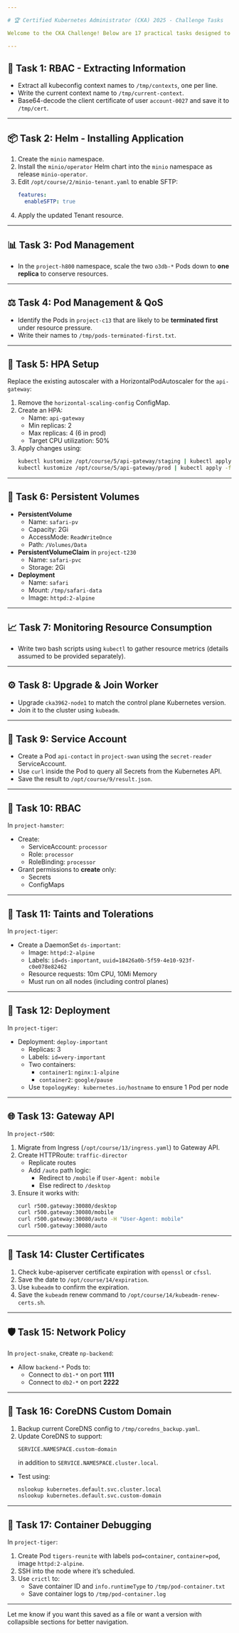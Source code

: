 ```yaml
---

# 🏆 Certified Kubernetes Administrator (CKA) 2025 - Challenge Tasks

Welcome to the CKA Challenge! Below are 17 practical tasks designed to test your skills and readiness for the CKA exam. Each task reflects real-world Kubernetes administration scenarios. Let's dive in!

---
```


## 📘 Task 1: RBAC - Extracting Information

- Extract all kubeconfig context names to `/tmp/contexts`, one per line.
- Write the current context name to `/tmp/current-context`.
- Base64-decode the client certificate of user `account-0027` and save it to `/tmp/cert`.

---

## 📦 Task 2: Helm - Installing Application

1. Create the `minio` namespace.
2. Install the `minio/operator` Helm chart into the `minio` namespace as release `minio-operator`.
3. Edit `/opt/course/2/minio-tenant.yaml` to enable SFTP:
   ```yaml
   features:
     enableSFTP: true
   ```
4. Apply the updated Tenant resource.

---

## 📊 Task 3: Pod Management

- In the `project-h800` namespace, scale the two `o3db-*` Pods down to **one replica** to conserve resources.

---

## ⚖️ Task 4: Pod Management & QoS

- Identify the Pods in `project-c13` that are likely to be **terminated first** under resource pressure.
- Write their names to `/tmp/pods-terminated-first.txt`.

---

## 🔄 Task 5: HPA Setup

Replace the existing autoscaler with a HorizontalPodAutoscaler for the `api-gateway`:

1. Remove the `horizontal-scaling-config` ConfigMap.
2. Create an HPA:
   - Name: `api-gateway`
   - Min replicas: 2
   - Max replicas: 4 (6 in prod)
   - Target CPU utilization: 50%
3. Apply changes using:
   ```bash
   kubectl kustomize /opt/course/5/api-gateway/staging | kubectl apply -f -
   kubectl kustomize /opt/course/5/api-gateway/prod | kubectl apply -f -
   ```

---

## 💾 Task 6: Persistent Volumes

- **PersistentVolume**
  - Name: `safari-pv`
  - Capacity: 2Gi
  - AccessMode: `ReadWriteOnce`
  - Path: `/Volumes/Data`
- **PersistentVolumeClaim** in `project-t230`
  - Name: `safari-pvc`
  - Storage: 2Gi
- **Deployment**
  - Name: `safari`
  - Mount: `/tmp/safari-data`
  - Image: `httpd:2-alpine`

---

## 📈 Task 7: Monitoring Resource Consumption

- Write two bash scripts using `kubectl` to gather resource metrics (details assumed to be provided separately).

---

## ⚙️ Task 8: Upgrade & Join Worker

- Upgrade `cka3962-node1` to match the control plane Kubernetes version.
- Join it to the cluster using `kubeadm`.

---

## 🔐 Task 9: Service Account

- Create a Pod `api-contact` in `project-swan` using the `secret-reader` ServiceAccount.
- Use `curl` inside the Pod to query all Secrets from the Kubernetes API.
- Save the result to `/opt/course/9/result.json`.

---

## 🔑 Task 10: RBAC

In `project-hamster`:

- Create:
  - ServiceAccount: `processor`
  - Role: `processor`
  - RoleBinding: `processor`
- Grant permissions to **create** only:
  - Secrets
  - ConfigMaps

---

## 🚫 Task 11: Taints and Tolerations

In `project-tiger`:

- Create a DaemonSet `ds-important`:
  - Image: `httpd:2-alpine`
  - Labels: `id=ds-important`, `uuid=18426a0b-5f59-4e10-923f-c0e078e82462`
  - Resource requests: 10m CPU, 10Mi Memory
  - Must run on all nodes (including control planes)

---

## 🚀 Task 12: Deployment

In `project-tiger`:

- Deployment: `deploy-important`
  - Replicas: 3
  - Labels: `id=very-important`
  - Two containers:
    - `container1`: `nginx:1-alpine`
    - `container2`: `google/pause`
  - Use `topologyKey: kubernetes.io/hostname` to ensure 1 Pod per node

---

## 🌐 Task 13: Gateway API

In `project-r500`:

1. Migrate from Ingress (`/opt/course/13/ingress.yaml`) to Gateway API.
2. Create HTTPRoute: `traffic-director`
   - Replicate routes
   - Add `/auto` path logic:
     - Redirect to `/mobile` if `User-Agent: mobile`
     - Else redirect to `/desktop`
3. Ensure it works with:
   ```bash
   curl r500.gateway:30080/desktop
   curl r500.gateway:30080/mobile
   curl r500.gateway:30080/auto -H "User-Agent: mobile"
   curl r500.gateway:30080/auto
   ```

---

## 📜 Task 14: Cluster Certificates

1. Check kube-apiserver certificate expiration with `openssl` or `cfssl`.
2. Save the date to `/opt/course/14/expiration`.
3. Use `kubeadm` to confirm the expiration.
4. Save the `kubeadm` renew command to `/opt/course/14/kubeadm-renew-certs.sh`.

---

## 🛡️ Task 15: Network Policy

In `project-snake`, create `np-backend`:

- Allow `backend-*` Pods to:
  - Connect to `db1-*` on port **1111**
  - Connect to `db2-*` on port **2222**

---

## 🧭 Task 16: CoreDNS Custom Domain

1. Backup current CoreDNS config to `/tmp/coredns_backup.yaml`.
2. Update CoreDNS to support:
   ```
   SERVICE.NAMESPACE.custom-domain
   ```
   in addition to `SERVICE.NAMESPACE.cluster.local`.

- Test using:
  ```bash
  nslookup kubernetes.default.svc.cluster.local
  nslookup kubernetes.default.svc.custom-domain
  ```

---

## 🐅 Task 17: Container Debugging

In `project-tiger`:

1. Create Pod `tigers-reunite` with labels `pod=container`, `container=pod`, image `httpd:2-alpine`.
2. SSH into the node where it’s scheduled.
3. Use `crictl` to:
   - Save container ID and `info.runtimeType` to `/tmp/pod-container.txt`
   - Save container logs to `/tmp/pod-container.log`

---

Let me know if you want this saved as a file or want a version with collapsible sections for better navigation.
